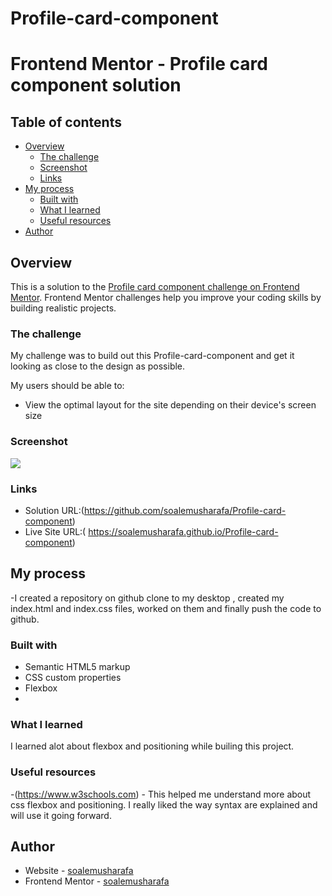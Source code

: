 # Profile-card-component

# Frontend Mentor - Profile card component solution


## Table of contents

- [Overview](#overview)
  - [The challenge](#the-challenge)
  - [Screenshot](#screenshot)
  - [Links](#links)
- [My process](#my-process)
  - [Built with](#built-with)
  - [What I learned](#what-i-learned)
  - [Useful resources](#useful-resources)
- [Author](#author)


## Overview
This is a solution to the [Profile card component challenge on Frontend Mentor](https://www.frontendmentor.io/challenges/profile-card-component-cfArpWshJ). Frontend Mentor challenges help you improve your coding skills by building realistic projects. 

### The challenge

My challenge was to build out this Profile-card-component and get it looking as close to the design as possible.

My users should be able to:

- View the optimal layout for the site depending on their device's screen size
  
### Screenshot

![](./screenshot.jpg)


### Links

- Solution URL:(https://github.com/soalemusharafa/Profile-card-component)
- Live Site URL:( https://soalemusharafa.github.io/Profile-card-component)

## My process
-I created a repository on github clone to my desktop , created my index.html and index.css files, worked on them and finally push the code to github.

### Built with

- Semantic HTML5 markup
- CSS custom properties
- Flexbox
- 

### What I learned

I learned alot about  flexbox and positioning while builing this project. 




### Useful resources

-(https://www.w3schools.com) - This helped me understand more about css flexbox and positioning. I really liked the way syntax are explained and will use it going forward.


## Author

- Website - [soalemusharafa](https://github.com/soalemusharafa)
- Frontend Mentor - [soalemusharafa](https://www.frontendmentor.io/profile/soalemusharafa)


